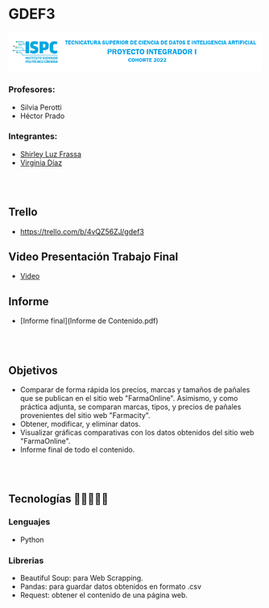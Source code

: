 # GDEF3
![imagen](src-final/recursos/banner.png)
### Profesores:
- Silvia Perotti
- Héctor Prado

### Integrantes:
- [Shirley Luz Frassa](https://github.com/sfrassa)
- [Virginia Díaz](https://github.com/VirginiaDi)

<br></br>
## Trello
- https://trello.com/b/4vQZ56ZJ/gdef3

## Video Presentación Trabajo Final
- [Video](https://drive.google.com/file/d/1OjYn5BDXXZbfGmUcfpfualr1dBhEjypk/view?usp=sharing)

## Informe
- [Informe final](Informe de Contenido.pdf)

<br></br>
## Objetivos
- Comparar de forma rápida los precios, marcas y tamaños de pañales que se publican en el sitio web "FarmaOnline". Asimismo, y como práctica adjunta, se comparan marcas, tipos, y precios de pañales provenientes del sitio web "Farmacity".
- Obtener, modificar, y eliminar datos.
- Visualizar gráficas comparativas con los datos obtenidos del sitio web "FarmaOnline".
- Informe final de todo el contenido.

<br></br>
## Tecnologías 👩‍💻👨🏼‍💻

### Lenguajes
- Python

### Librerias
- Beautiful Soup: para Web Scrapping.
- Pandas: para guardar datos obtenidos en formato .csv
- Request: obtener el contenido de una página web.

